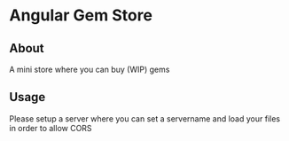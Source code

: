 # A n g u l a r   G e m   S t o r e

## About
A mini store where you can buy (WIP) gems

## Usage
Please setup a server where you can set a servername and load your files in order to allow CORS
